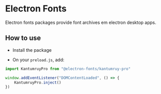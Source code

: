 # Electron Fonts

Electron fonts packages provide font archives em electron desktop apps.

## How to use

* Install the package

* On your `preload.js`, add:

```ts
import KantumruyPro from "@electron-fonts/kantumruy-pro"

window.addEventListener("DOMContentLoaded", () => {
    KantumruyPro.inject()
})
```